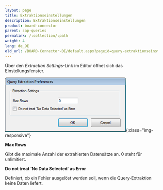 ```yaml
---
layout: page
title: Extraktionseinstellungen
description: Extraktionseinstellungen
product: board-connector
parent: sap-queries
permalink: /:collection/:path
weight: 4
lang: de_DE
old_url: /BOARD-Connector-DE/default.aspx?pageid=query-extraktionseinstellungen
---
```


Über den *Extraction Settings*-Link im Editor öffnet sich das Einstellungsfenster.

![Query-Extraction-Preferences](/img/content/Query-Extraction-Preferences.png){:class="img-responsive"}


**Max Rows**

Gibt die maximale Anzahl der extrahierten Datensätze an. 0 steht für unlimitiert.

**Do not treat 'No Data Selected' as Error**

Definiert, ob ein Fehler ausgelöst werden soll, wenn die Query-Extraktion keine Daten liefert.
